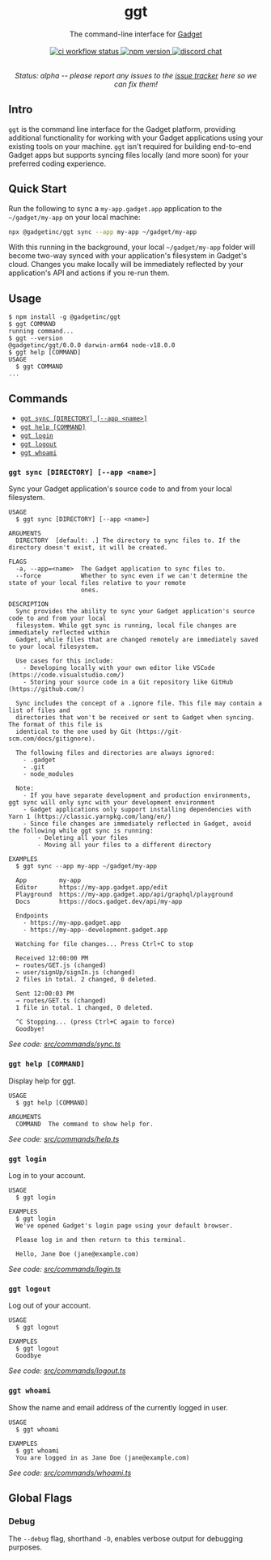 <div align="center">
  <h1>ggt</h1>
  The command-line interface for <a href="https://gadget.dev">Gadget</a>

<br>
<br>

<a href="https://github.com/gadget-inc/ggt/actions/workflows/ci.yml?query=branch%3Amain">
  <img alt="ci workflow status" src="https://img.shields.io/github/actions/workflow/status/gadget-inc/ggt/ci.yml?branch=main&label=ci">
</a>
<a href="https://www.npmjs.com/package/@gadgetinc/ggt">
  <img alt="npm version" src="https://img.shields.io/npm/v/@gadgetinc/ggt">
</a>
<a href="https://discord.gg/nAfNKMdwKh">
  <img alt="discord chat" src="https://img.shields.io/discord/836317518595096598">
</a>

<br>
<br>

<i>Status: alpha -- please report any issues to the [issue tracker](https://github.com/gadget-inc/ggt/issues?q=is%3Aissue+is%3Aopen) here so we can fix them!</i>

</div>

## Intro

`ggt` is the command line interface for the Gadget platform, providing additional functionality for working with your Gadget applications using your existing tools on your machine. `ggt` isn't required for building end-to-end Gadget apps but supports syncing files locally (and more soon) for your preferred coding experience.

## Quick Start

Run the following to sync a `my-app.gadget.app` application to the `~/gadget/my-app` on your local machine:

```sh
npx @gadgetinc/ggt sync --app my-app ~/gadget/my-app
```

With this running in the background, your local `~/gadget/my-app` folder will become two-way synced with your application's filesystem in Gadget's cloud. Changes you make locally will be immediately reflected by your application's API and actions if you re-run them.

## Usage

```sh-session
$ npm install -g @gadgetinc/ggt
$ ggt COMMAND
running command...
$ ggt --version
@gadgetinc/ggt/0.0.0 darwin-arm64 node-v18.0.0
$ ggt help [COMMAND]
USAGE
  $ ggt COMMAND
...
```

## Commands

  <!-- commands -->

- [`ggt sync [DIRECTORY] [--app <name>]`](#ggt-sync-directory---app-name)
- [`ggt help [COMMAND]`](#ggt-help-command)
- [`ggt login`](#ggt-login)
- [`ggt logout`](#ggt-logout)
- [`ggt whoami`](#ggt-whoami)

### `ggt sync [DIRECTORY] [--app <name>]`

Sync your Gadget application's source code to and from your local filesystem.

```
USAGE
  $ ggt sync [DIRECTORY] [--app <name>]

ARGUMENTS
  DIRECTORY  [default: .] The directory to sync files to. If the directory doesn't exist, it will be created.

FLAGS
  -a, --app=<name>  The Gadget application to sync files to.
  --force           Whether to sync even if we can't determine the state of your local files relative to your remote
                    ones.

DESCRIPTION
  Sync provides the ability to sync your Gadget application's source code to and from your local
  filesystem. While ggt sync is running, local file changes are immediately reflected within
  Gadget, while files that are changed remotely are immediately saved to your local filesystem.

  Use cases for this include:
    - Developing locally with your own editor like VSCode (https://code.visualstudio.com/)
    - Storing your source code in a Git repository like GitHub (https://github.com/)

  Sync includes the concept of a .ignore file. This file may contain a list of files and
  directories that won't be received or sent to Gadget when syncing. The format of this file is
  identical to the one used by Git (https://git-scm.com/docs/gitignore).

  The following files and directories are always ignored:
    - .gadget
    - .git
    - node_modules

  Note:
    - If you have separate development and production environments, ggt sync will only sync with your development environment
    - Gadget applications only support installing dependencies with Yarn 1 (https://classic.yarnpkg.com/lang/en/)
    - Since file changes are immediately reflected in Gadget, avoid the following while ggt sync is running:
        - Deleting all your files
        - Moving all your files to a different directory

EXAMPLES
  $ ggt sync --app my-app ~/gadget/my-app

  App         my-app
  Editor      https://my-app.gadget.app/edit
  Playground  https://my-app.gadget.app/api/graphql/playground
  Docs        https://docs.gadget.dev/api/my-app

  Endpoints
    - https://my-app.gadget.app
    - https://my-app--development.gadget.app

  Watching for file changes... Press Ctrl+C to stop

  Received 12:00:00 PM
  ← routes/GET.js (changed)
  ← user/signUp/signIn.js (changed)
  2 files in total. 2 changed, 0 deleted.

  Sent 12:00:03 PM
  → routes/GET.ts (changed)
  1 file in total. 1 changed, 0 deleted.

  ^C Stopping... (press Ctrl+C again to force)
  Goodbye!
```

_See code: [src/commands/sync.ts](https://github.com/gadget-inc/ggt/blob/v0.1.9/src/commands/sync.ts)_

### `ggt help [COMMAND]`

Display help for ggt.

```
USAGE
  $ ggt help [COMMAND]

ARGUMENTS
  COMMAND  The command to show help for.
```

_See code: [src/commands/help.ts](https://github.com/gadget-inc/ggt/blob/v0.1.9/src/commands/help.ts)_

### `ggt login`

Log in to your account.

```
USAGE
  $ ggt login

EXAMPLES
  $ ggt login
  We've opened Gadget's login page using your default browser.

  Please log in and then return to this terminal.

  Hello, Jane Doe (jane@example.com)
```

_See code: [src/commands/login.ts](https://github.com/gadget-inc/ggt/blob/v0.1.9/src/commands/login.ts)_

### `ggt logout`

Log out of your account.

```
USAGE
  $ ggt logout

EXAMPLES
  $ ggt logout
  Goodbye
```

_See code: [src/commands/logout.ts](https://github.com/gadget-inc/ggt/blob/v0.1.9/src/commands/logout.ts)_

### `ggt whoami`

Show the name and email address of the currently logged in user.

```
USAGE
  $ ggt whoami

EXAMPLES
  $ ggt whoami
  You are logged in as Jane Doe (jane@example.com)
```

_See code: [src/commands/whoami.ts](https://github.com/gadget-inc/ggt/blob/v0.1.9/src/commands/whoami.ts)_

<!-- commandsstop -->

## Global Flags

### Debug

The `--debug` flag, shorthand `-D`, enables verbose output for debugging purposes.
